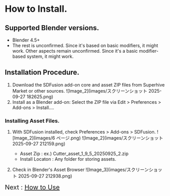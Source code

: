 # How to Install.

## Supported Blender versions.
- Blender 4.5+
- The rest is unconfirmed. Since it's based on basic modifiers, it might work.
Other aspects remain unconfirmed. Since it's a basic modifier-based system, it might work.


## Installation Procedure.
1. Download the SDFusion add-on core and asset ZIP files from Superhive Market or other sources.
 ![Image_2](images/スクリーンショット 2025-09-27 182625.png)
2. Install as a Blender add-on: Select the ZIP file via Edit > Preferences > Add-ons > Install....

### Installing Asset Files.
1. With SDFusion installed, check Preferences > Add-ons > SDFusion.
![Image_2](images/6 ページ.png)
![Image_2](images/スクリーンショット 2025-09-27 212159.png)
    - Asset Zip : ex.) Cutter_asset_1_9_5_20250925_2.zip
    - Install Locaton : Any folder for storing assets.

2. Check in Blender's Asset Browser
![Image_3](images/スクリーンショット 2025-09-27 212938.png)

 <span style="font-size: 20px;">Next : [How to Use](how_to_use.md)</span>
